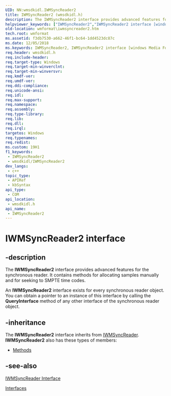 ```yaml
---
UID: NN:wmsdkidl.IWMSyncReader2
title: IWMSyncReader2 (wmsdkidl.h)
description: The IWMSyncReader2 interface provides advanced features for the synchronous reader.
helpviewer_keywords: ["IWMSyncReader2","IWMSyncReader2 interface [windows Media Format]","IWMSyncReader2 interface [windows Media Format]","described","IWMSyncReader2Interface","wmformat.iwmsyncreader2","wmsdkidl/IWMSyncReader2"]
old-location: wmformat\iwmsyncreader2.htm
tech.root: wmformat
ms.assetid: f3db7530-a662-46f1-bc64-1dd4523dc87c
ms.date: 12/05/2018
ms.keywords: IWMSyncReader2, IWMSyncReader2 interface [windows Media Format], IWMSyncReader2 interface [windows Media Format],described, IWMSyncReader2Interface, wmformat.iwmsyncreader2, wmsdkidl/IWMSyncReader2
req.header: wmsdkidl.h
req.include-header: 
req.target-type: Windows
req.target-min-winverclnt: 
req.target-min-winversvr: 
req.kmdf-ver: 
req.umdf-ver: 
req.ddi-compliance: 
req.unicode-ansi: 
req.idl: 
req.max-support: 
req.namespace: 
req.assembly: 
req.type-library: 
req.lib: 
req.dll: 
req.irql: 
targetos: Windows
req.typenames: 
req.redist: 
ms.custom: 19H1
f1_keywords:
 - IWMSyncReader2
 - wmsdkidl/IWMSyncReader2
dev_langs:
 - c++
topic_type:
 - APIRef
 - kbSyntax
api_type:
 - COM
api_location:
 - wmsdkidl.h
api_name:
 - IWMSyncReader2
---
```


# IWMSyncReader2 interface


## -description

The <b>IWMSyncReader2</b> interface provides advanced features for the synchronous reader. It contains methods for allocating samples manually and for seeking to SMPTE time codes.

An <b>IWMSyncReader2</b> interface exists for every synchronous reader object. You can obtain a pointer to an instance of this interface by calling the <b>QueryInterface</b> method of any other interface of the synchronous reader object.

## -inheritance

The <b>IWMSyncReader2</b> interface inherits from <a href="/windows/desktop/api/wmsdkidl/nn-wmsdkidl-iwmsyncreader">IWMSyncReader</a>. <b>IWMSyncReader2</b> also has these types of members:
<ul>
<li><a href="https://docs.microsoft.com/">Methods</a></li>
</ul>

## -see-also

<a href="/windows/desktop/api/wmsdkidl/nn-wmsdkidl-iwmsyncreader">IWMSyncReader Interface</a>



<a href="/windows/desktop/wmformat/interfaces">Interfaces</a>
